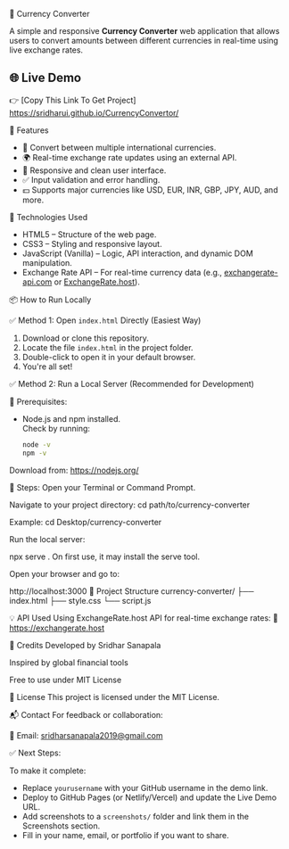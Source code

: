 💱 Currency Converter

A simple and responsive **Currency Converter** web application that allows users to convert amounts between different currencies in real-time using live exchange rates.


## 🌐 Live Demo

👉 [Copy This Link To Get Project] https://sridharui.github.io/CurrencyConvertor/


 🚀 Features

- 🔄 Convert between multiple international currencies.
- 🌍 Real-time exchange rate updates using an external API.
- 📱 Responsive and clean user interface.
- ✅ Input validation and error handling.
- 💵 Supports major currencies like USD, EUR, INR, GBP, JPY, AUD, and more.

🔧 Technologies Used

- HTML5 – Structure of the web page.
- CSS3 – Styling and responsive layout.
- JavaScript (Vanilla) – Logic, API interaction, and dynamic DOM manipulation.
- Exchange Rate API – For real-time currency data (e.g., [exchangerate-api.com](https://www.exchangerate-api.com/) or [ExchangeRate.host](https://exchangerate.host/)).


📦 How to Run Locally

✅ Method 1: Open `index.html` Directly (Easiest Way)

1. Download or clone this repository.
2. Locate the file `index.html` in the project folder.
3. Double-click to open it in your default browser.
4. You're all set!


✅ Method 2: Run a Local Server (Recommended for Development)

🧰 Prerequisites:
- Node.js and npm installed.  
  Check by running:
  ```bash
  node -v
  npm -v
Download from: https://nodejs.org/

🔧 Steps:
Open your Terminal or Command Prompt.

Navigate to your project directory:
cd path/to/currency-converter

Example:
cd Desktop/currency-converter

Run the local server:

npx serve .
On first use, it may install the serve tool.

Open your browser and go to:

http://localhost:3000
📁 Project Structure
currency-converter/
├── index.html
├── style.css
└── script.js

💡 API Used
Using ExchangeRate.host API for real-time exchange rates:
🔗 https://exchangerate.host

🙌 Credits
Developed by Sridhar Sanapala

Inspired by global financial tools

Free to use under MIT License

📄 License
This project is licensed under the MIT License.

📬 Contact
For feedback or collaboration:

📧 Email: sridharsanapala2019@gmail.com


✅ Next Steps:

To make it complete:
- Replace `yourusername` with your GitHub username in the demo link.
- Deploy to GitHub Pages (or Netlify/Vercel) and update the Live Demo URL.
- Add screenshots to a `screenshots/` folder and link them in the Screenshots section.
- Fill in your name, email, or portfolio if you want to share.
